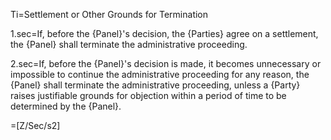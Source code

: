 Ti=Settlement or Other Grounds for Termination

1.sec=If, before the {Panel}'s decision, the {Parties} agree on a settlement, the {Panel} shall terminate the administrative proceeding.

2.sec=If, before the {Panel}'s decision is made, it becomes unnecessary or impossible to continue the administrative proceeding for any reason, the {Panel} shall terminate the administrative proceeding, unless a {Party} raises justifiable grounds for objection within a period of time to be determined by the {Panel}.

=[Z/Sec/s2]
